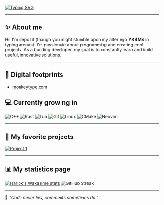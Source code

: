 
[![Typing SVG](https://readme-typing-svg.herokuapp.com?font=Roboto+Slab&weight=500&size=35&pause=1000&color=5A30FFBB&center=true&random=false&width=1000&height=70&lines=Hi%2C+I'm+depozit)](https://git.io/typing-svg)

---

## ✨ About me

Hi! I'm depozit (though you might stumble upon my alter ego **YK4M4** in typing arenas). 
I'm passionate about programming and creating cool projects. As a budding developer, 
my goal is to constantly learn and build useful, innovative solutions.

---

## 🔗 Digital footprints
 - [monkeytype.com](https://monkeytype.com/profile/YK4M4)

## 💻 Currently growing in
![C++](https://img.shields.io/badge/c++-%2300599C.svg?style=for-the-badge&logo=c%2B%2B&logoColor=white)
![Rust](https://img.shields.io/badge/rust-%23000000.svg?style=for-the-badge&logo=rust&logoColor=white)
![Lua](https://img.shields.io/badge/lua-%232C2D72.svg?style=for-the-badge&logo=lua&logoColor=white)
![Git](https://img.shields.io/badge/git-%23F05033.svg?style=for-the-badge&logo=git&logoColor=white)
![Linux](https://img.shields.io/badge/Pop!_OS-48B9C7?style=for-the-badge&logo=Pop!_OS&logoColor=white)
![CMake](https://img.shields.io/badge/CMake-%23008FBA.svg?style=for-the-badge&logo=cmake&logoColor=white)
![Neovim](https://img.shields.io/badge/Neovim-%2357A143.svg?style=for-the-badge&logo=neovim&logoColor=white)

---

## 🌟 My favorite projects

<a href = https://github.com/TWMhub/MCPackLanguageWizard><img src="https://github-readme-stats.vercel.app/api/pin/?username=TWMhub&repo=MCPackLanguageWizard&theme=tokyonight" alt="Project 1"></a>

<div align="center">
</div>


---

## 📊 My statistics page

  [![Harlok's WakaTime stats](https://github-readme-stats.vercel.app/api/wakatime?username=Depozit&layout=compact)](https://github.com/anuraghazra/github-readme-stats)
  <img src="https://streak-stats.demolab.com?user=depozitS&theme=tokyonight-duo&date_format=j%20M%5B%20Y%5D" alt="GitHub Streak">

---
🔐 *"Code never lies, comments sometimes do."*
